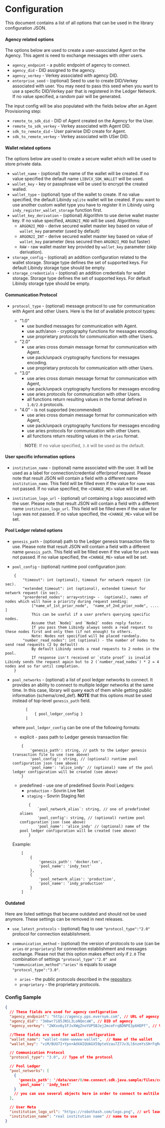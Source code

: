 # Configuration

This document contains a list of all options that can be used in the library configuration JSON.

#### Agency related options
The options below are used to create a user-associated Agent on the Agency. This agent is need to exchange messages with other users.

* `agency_endpoint` - a public endpoint of agency to connect.
* `agency_did` - DID assigned to the agency.
* `agency_verkey` - Verkey associated with agency DID.
* `enterprise_seed` - (optional) Seed to use to create DID/Verkey associated with user.
    You may need to pass this seed when you want to use a specific DID/Verkey pair that is registered in the Ledger Network.
    If no value specified, a random pair will be generated.

The input config will be also populated with the fields below after an Agent Provisioning step:  

* `remote_to_sdk_did` - DID of Agent created on the Agency for the User.
* `remote_to_sdk_verkey` - Verkey associated with Agent DID.
* `sdk_to_remote_did` - User pairwise DID create for Agent.
* `sdk_to_remote_verkey` - Verkey associated with USer DID.

#### Wallet related options
The options below are used to create a secure wallet which will be used to store private data.

* `wallet_name` - (optional) the name of the wallet will be created. If no value specified the default name `LIBVCX_SDK_WALLET` will be used.
* `wallet_key` - key or passphrase will be used to encrypt the created walled.
* `wallet_type` - (optional) type of the wallet to create. 
    If no value specified, the default Libindy `sqlite` wallet will be created. 
    If you want to use another custom wallet type you have to register it in Libindy using `indy_register_wallet_storage` function first.
* `wallet_key_derivation` - (optional) Algorithm to use derive wallet master key.
    If no value specified, `ARGON2I_MOD` will be used. 
    Algorithms:
    * `ARGON2I_MOD` - derive secured wallet master key based on value of `wallet_key` parameter (used by default)
    * `ARGON2I_INT` - derive secured wallet master key based on value of `wallet_key` parameter (less secured then `ARGON2I_MOD` but faster)
    * `RAW` - raw wallet master key provided by `wallet_key` parameter (skip derivation).
* `storage_config` - (optional) an addition configuration related to the wallet storage. 
    Storage type defines the set of supported keys. 
    For default Libindy storage type should be empty.
* `storage_credentials` - (optional) an addition credentials for wallet storage.
    Storage type defines the set of supported keys. 
    For default Libindy storage type should be empty.

#### Communication Protocol
* `protocol_type` - (optional) message protocol to use for communication with Agent and other Users. 
Here is the list of available protocol types:
    * "1.0"
        * use bundled messages for communication with Agent.
        * use auth/anon - cryptography functions for messages encoding.
        * use proprietary protocols for communication with other Users.
    * "2.0" 
        * use aries cross domain message format for communication with Agent.
        * use pack/unpack cryptography functions for messages encoding. 
        * use proprietary protocols for communication with other Users.
    * "3.0"
        * use aries cross domain message format for communication with Agent, 
        * use pack/unpack cryptography functions for messages encoding
        * use aries protocols for communication with other Users.
        * all functions return resulting values in the format defined in `1.0/2.0` protocols.
    * "4.0" - is not supported (recommended)
        * use aries cross domain message format for communication with Agent, 
        * use pack/unpack cryptography functions for messages encoding
        * use aries protocols for communication with other Users.
        * all functions return resulting values in the `aries` format.

    > **NOTE**: If no value specified, `3.0` will be used as the default. 
  
#### User specific information options

* `institution_name` - (optional) name associated with the user. 
      It will be used as a label for connection/credential offer/proof request. 
      Please note that result JSON will contain a field with a different name `institution_name`. 
      This field will be filled even if the value for `name` was not passed.
      If no value specified, the `<CHANGE_ME>` value will be set.  
    
* `institution_logo_url` - (optional) url containing a logo associated with the user.
      Please note that result JSON will contain a field with a different name `institution_logo_url`. 
      This field will be filled even if the value for `logo` was not passed.
      If no value specified, the `<CHANGE_ME>` value will be set.  

#### Pool Ledger related options

* `genesis_path` - (optional) path to the Ledger genesis transaction file to use.
      Please note that result JSON will contain a field with a different name `genesis_path`. 
      This field will be filled even if the value for `path` was not passed.
      If no value specified, the `<CHANGE_ME>` value will be set.  

* `pool_config` - (optional) runtime pool configuration json: 
```
    {
        "timeout": int (optional), timeout for network request (in sec).
        "extended_timeout": int (optional), extended timeout for network request (in sec).
        "preordered_nodes": array<string> -  (optional), names of nodes which will have a priority during request sending:
            ["name_of_1st_prior_node",  "name_of_2nd_prior_node", .... ]
            This can be useful if a user prefers querying specific nodes.
            Assume that `Node1` and `Node2` nodes reply faster.
            If you pass them Libindy always sends a read request to these nodes first and only then (if not enough) to others.
            Note: Nodes not specified will be placed randomly.
        "number_read_nodes": int (optional) - the number of nodes to send read requests (2 by default)
            By default Libindy sends a read requests to 2 nodes in the pool.
            If response isn't received or `state proof` is invalid Libindy sends the request again but to 2 (`number_read_nodes`) * 2 = 4 nodes and so far until completion.
    }
```

* `pool_networks` - (optional) a list of pool ledger networks to connect. It provides an ability to connect to multiple ledger networks at the same time. In this case, library will query each of them while getting public information (schema/cred_def). **NOTE** that this options must be used instead of top-level `genesis_path` field.
  ```
        [
            { pool_ledger_config }
        ]
    ```
  where `pool_ledger_config` can be one of the following formats:
    * explicit - pass path to Ledger genesis transaction file:
    ```
        {
            'genesis_path': string, // path to the Ledger genesis transaction file to use (see above)
            'pool_config': string, // (optional) runtime pool configuration json (see above)
            'pool_name': 'alice_indy' // (optional) name of the pool ledger configuration will be created (see above)
        }
    ```
    * predefined - use one of predefined Sovrin Pool Ledgers:
        * `production` - Sovrin Live Net
        * `staging` - Sovrin Staging Net
        ```
            {
                `pool_network_alias`: string, // one of predefinded aliaes
                'pool_config': string, // (optional) runtime pool configuration json (see above)
                'pool_name': 'alice_indy' // (optional) name of the pool ledger configuration will be created (see above)
            }
        ```

  Example:
    ```
        [
            {
                'genesis_path': 'docker.txn',
                'pool_name': 'indy_test'
            },
            {
                'pool_network_alias': 'production',
                'pool_name': 'indy_production'
            }
        ]
    ```

#### Outdated
Here are listed settings that became outdated and should not be used anymore.
These settings can be removed in next releases.

* `use_latest_protocols` - (optional) flag to use `"protocol_type":"2.0"` protocol for connection establishment.

* `communication_method` - (optional) the version of protocols to use (can be `aries` or `proprietary`) for connection establishment and messages exchange.
  Please not that this option makes effect only if `2.0`
  The combination of settings `"protocol_type":"2.0" and "communication_method":"aries"` is equals to usage `"protocol_type":"3.0"`.

    * `aries` - the public protocols described in the [repository](https://github.com/hyperledger/aries-rfcs).
    * `proprietary` - the proprietary protocols.

### Config Sample

```json
{
  // These fields are used for agency configuration
  "agency_endpoint": "http://agency.pps.evernym.com", // URL of agency to use
  "agency_did": "3mbwr7i85JNSL3LoNQecaW", // DID of agency
  "agency_verkey": "2WXxo6y1FJvXWgZnoYUP5BJej2mceFrqBDNPE3p6HDPf", // Verification key of the agency

  //These fields are used for wallet configuration
  "wallet_name": "wallet-name-wwwww-wallet",  // Name of the wallet
  "wallet_key": "viM/BUU7I+Ypn+AdXAIQUAGX59pteVzau7Z7Jv3Ll6nzmYsSHrFqRdT71tjoMhTPRM2uSnqt8tDTSOLMP1KVf0fl1uP/dPsWu7cjucMsqfK8ohb92amhAWnNn+8s8UWC5owLN3EXZuilqYtjtRZtRUm/hhK5ycQ/OuxMgNPpfUQ=", // Name of the wallet

  // Communication Protocol
  "protocol_type": "3.0", // Type of the protocol

  // Pool Ledger
  "pool_networks": [
    {
      'genesis_path': '/data/user/0/me.connect.sdk.java.sample/files/connectMeVcx/pool_transactions_genesis',
      'pool_name': 'indy_test'
    }
    // you can use several objects here in order to connect to multile pool ledgers
  ],

  // User Meta
  "institution_logo_url": "https://robothash.com/logo.png", // url leading to image
  "institution_name": "real institution name" // name to use
}
```
